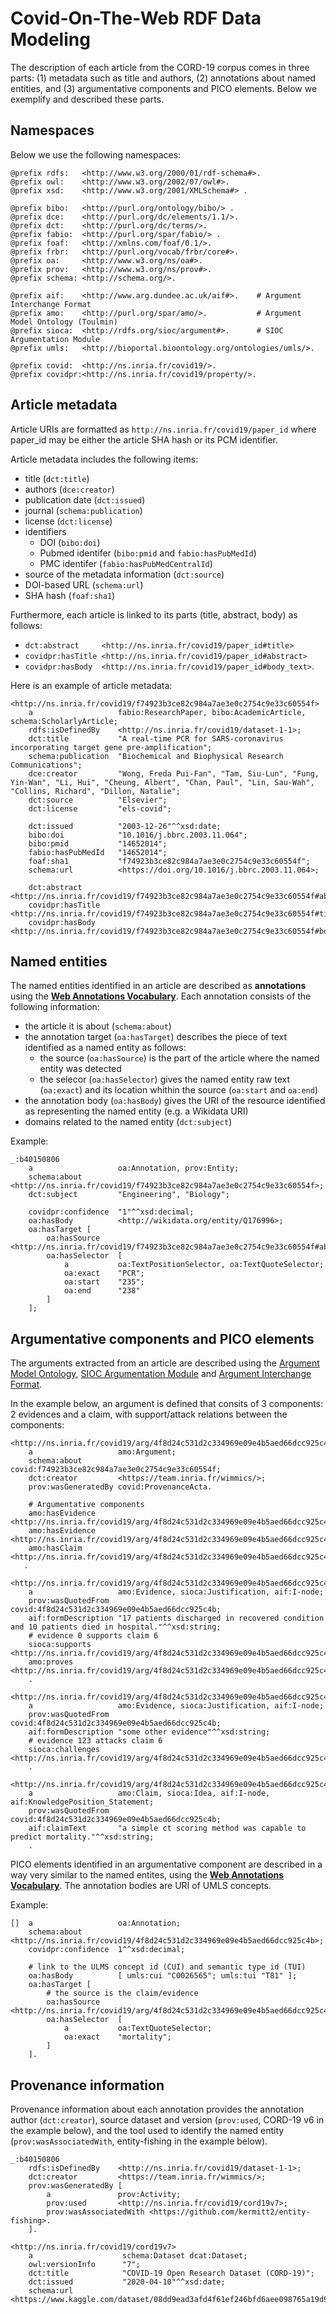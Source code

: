 # Covid-On-The-Web RDF Data Modeling

The description of each article from the CORD-19 corpus comes in three parts: (1) metadata such as title and authors, (2) annotations about named entities, and (3) argumentative components and PICO elements. Below we exemplify and described these parts.

## Namespaces

Below we use the following namespaces:

```turtle
@prefix rdfs:   <http://www.w3.org/2000/01/rdf-schema#>.
@prefix owl:    <http://www.w3.org/2002/07/owl#>.
@prefix xsd:    <http://www.w3.org/2001/XMLSchema#> .

@prefix bibo:   <http://purl.org/ontology/bibo/> .
@prefix dce:    <http://purl.org/dc/elements/1.1/>.
@prefix dct:    <http://purl.org/dc/terms/>.
@prefix fabio:  <http://purl.org/spar/fabio/> .
@prefix foaf:   <http://xmlns.com/foaf/0.1/>.
@prefix frbr:   <http://purl.org/vocab/frbr/core#>.
@prefix oa:     <http://www.w3.org/ns/oa#>.
@prefix prov:   <http://www.w3.org/ns/prov#>.
@prefix schema: <http://schema.org/>.

@prefix aif:    <http://www.arg.dundee.ac.uk/aif#>.    # Argument Interchange Format
@prefix amo:    <http://purl.org/spar/amo/>.           # Argument Model Ontology (Toulmin)
@prefix sioca:  <http://rdfs.org/sioc/argument#>.      # SIOC Argumentation Module
@prefix umls:   <http://bioportal.bioontology.org/ontologies/umls/>.

@prefix covid:  <http://ns.inria.fr/covid19/>.
@prefix covidpr:<http://ns.inria.fr/covid19/property/>.
```

## Article metadata

Article URIs are formatted as `http://ns.inria.fr/covid19/paper_id` where paper_id may be either the article SHA hash or its PCM identifier.

Article metadata includes the following items:
- title (`dct:title`)
- authors (`dce:creator`)
- publication date (`dct:issued`)
- journal (`schema:publication`)
- license (`dct:license`)
- identifiers
    - DOI (`bibo:doi`)
    - Pubmed identifer (`bibo:pmid` and `fabio:hasPubMedId`)
    - PMC identifer (`fabio:hasPubMedCentralId`)
- source of the metadata information (`dct:source`)
- DOI-based URL (`schema:url`)
- SHA hash (`foaf:sha1`)

Furthermore, each article is linked to its parts (title, abstract, body) as follows:
- `dct:abstract     <http://ns.inria.fr/covid19/paper_id#title>`
- `covidpr:hasTitle <http://ns.inria.fr/covid19/paper_id#abstract>`
- `covidpr:hasBody  <http://ns.inria.fr/covid19/paper_id#body_text>`.

Here is an example of article metadata:
```turtle
<http://ns.inria.fr/covid19/f74923b3ce82c984a7ae3e0c2754c9e33c60554f>
    a                   fabio:ResearchPaper, bibo:AcademicArticle, schema:ScholarlyArticle;
    rdfs:isDefinedBy    <http://ns.inria.fr/covid19/dataset-1-1>;
    dct:title           "A real-time PCR for SARS-coronavirus incorporating target gene pre-amplification";
    schema:publication  "Biochemical and Biophysical Research Communications";
    dce:creator	        "Wong, Freda Pui-Fan", "Tam, Siu-Lun", "Fung, Yin-Wan", "Li, Hui", "Cheung, Albert", "Chan, Paul", "Lin, Sau-Wah", "Collins, Richard", "Dillon, Natalie";
    dct:source          "Elsevier";
    dct:license         "els-covid";

    dct:issued          "2003-12-26"^^xsd:date;
    bibo:doi            "10.1016/j.bbrc.2003.11.064";
    bibo:pmid           "14652014";
    fabio:hasPubMedId   "14652014";
    foaf:sha1           "f74923b3ce82c984a7ae3e0c2754c9e33c60554f";
    schema:url          <https://doi.org/10.1016/j.bbrc.2003.11.064>;
    
    dct:abstract        <http://ns.inria.fr/covid19/f74923b3ce82c984a7ae3e0c2754c9e33c60554f#abstract>;
    covidpr:hasTitle    <http://ns.inria.fr/covid19/f74923b3ce82c984a7ae3e0c2754c9e33c60554f#title>;
    covidpr:hasBody     <http://ns.inria.fr/covid19/f74923b3ce82c984a7ae3e0c2754c9e33c60554f#body_text>.
```

## Named entities

The named entities identified in an article are described as **annotations** using the **[Web Annotations Vocabulary](https://www.w3.org/TR/annotation-vocab/)**.
Each annotation consists of the following information:
- the article it is about (`schema:about`)
- the annotation target (`oa:hasTarget`) describes the piece of text identified as a named entity as follows:
    - the source (`oa:hasSource`) is the part of the article where the named entity was detected
    - the selecor (`oa:hasSelector`) gives the named entity raw text (`oa:exact`) and its location whithin the source (`oa:start` and `oa:end`)
- the annotation body (`oa:hasBody`) gives the URI of the resource identified as representing the named entity (e.g. a Wikidata URI)
- domains related to the named entity (`dct:subject`)

Example:
```turtle
_:b40150806	
    a                   oa:Annotation, prov:Entity;
    schema:about        <http://ns.inria.fr/covid19/f74923b3ce82c984a7ae3e0c2754c9e33c60554f>;
    dct:subject         "Engineering", "Biology";
    
    covidpr:confidence	"1"^^xsd:decimal;
    oa:hasBody          <http://wikidata.org/entity/Q176996>;
    oa:hasTarget [
        oa:hasSource    <http://ns.inria.fr/covid19/f74923b3ce82c984a7ae3e0c2754c9e33c60554f#abstract>;
        oa:hasSelector  [
            a           oa:TextPositionSelector, oa:TextQuoteSelector;
            oa:exact    "PCR";
            oa:start    "235";
            oa:end      "238"
        ]
    ];
```

## Argumentative components and PICO elements

The arguments extracted from an article are described using the [Argument Model Ontology](http://purl.org/spar/amo/), [SIOC Argumentation Module](http://rdfs.org/sioc/argument#) and [Argument Interchange Format](http://www.arg.dundee.ac.uk/aif#).

In the example below, an argument is defined that consits of 3 components: 2 evidences and a claim, with support/attack relations between the components:
```turtle
<http://ns.inria.fr/covid19/arg/4f8d24c531d2c334969e09e4b5aed66dcc925c4b>
    a                   amo:Argument;
    schema:about        covid:f74923b3ce82c984a7ae3e0c2754c9e33c60554f;
    dct:creator         <https://team.inria.fr/wimmics/>;
    prov:wasGeneratedBy	covid:ProvenanceActa.

    # Argumentative components
    amo:hasEvidence     <http://ns.inria.fr/covid19/arg/4f8d24c531d2c334969e09e4b5aed66dcc925c4b/0>;
    amo:hasEvidence     <http://ns.inria.fr/covid19/arg/4f8d24c531d2c334969e09e4b5aed66dcc925c4b/123>;
    amo:hasClaim        <http://ns.inria.fr/covid19/arg/4f8d24c531d2c334969e09e4b5aed66dcc925c4b/6>;
   .

<http://ns.inria.fr/covid19/arg/4f8d24c531d2c334969e09e4b5aed66dcc925c4b/0>
    a                   amo:Evidence, sioca:Justification, aif:I-node;
    prov:wasQuotedFrom  covid:4f8d24c531d2c334969e09e4b5aed66dcc925c4b;
    aif:formDescription "17 patients discharged in recovered condition and 10 patients died in hospital."^^xsd:string;
    # evidence 0 supports claim 6
    sioca:supports      <http://ns.inria.fr/covid19/arg/4f8d24c531d2c334969e09e4b5aed66dcc925c4b/6>;
    amo:proves          <http://ns.inria.fr/covid19/arg/4f8d24c531d2c334969e09e4b5aed66dcc925c4b/6>.
    .

<http://ns.inria.fr/covid19/arg/4f8d24c531d2c334969e09e4b5aed66dcc925c4b/123>
    a                   amo:Evidence, sioca:Justification, aif:I-node;
    prov:wasQuotedFrom  covid:4f8d24c531d2c334969e09e4b5aed66dcc925c4b;
    aif:formDescription "some other evidence"^^xsd:string;
    # evidence 123 attacks claim 6
    sioca:challenges <http://ns.inria.fr/covid19/arg/4f8d24c531d2c334969e09e4b5aed66dcc925c4b/6>.
    .

<http://ns.inria.fr/covid19/arg/4f8d24c531d2c334969e09e4b5aed66dcc925c4b/6>
    a                   amo:Claim, sioca:Idea, aif:I-node, aif:KnowledgePosition_Statement;
    prov:wasQuotedFrom  covid:4f8d24c531d2c334969e09e4b5aed66dcc925c4b;
    aif:claimText       "a simple ct scoring method was capable to predict mortality."^^xsd:string;
    .
```


PICO elements identified in an argumentative component are described in a way very similar to the named entites, using the **[Web Annotations Vocabulary](https://www.w3.org/TR/annotation-vocab/)**. The annotation bodies are URI of UMLS concepts.

Example:
```turtle
[]  a                   oa:Annotation;
    schema:about        <http://ns.inria.fr/covid19/4f8d24c531d2c334969e09e4b5aed66dcc925c4b>;
    covidpr:confidence  1^^xsd:decimal;

    # link to the ULMS concept id (CUI) and semantic type id (TUI)
    oa:hasBody          [ umls:cui "C0026565"; umls:tui "T81" ];
    oa:hasTarget [
        # the source is the claim/evidence
        oa:hasSource    <http://ns.inria.fr/covid19/arg/4f8d24c531d2c334969e09e4b5aed66dcc925c4b/6>;
        oa:hasSelector  [
            a           oa:TextQuoteSelector;
            oa:exact    "mortality";
        ]
    ].
```



## Provenance information

Provenance information about each annotation provides the annotation author (`dct:creator`), source dataset and version (`prov:used`, CORD-19 v6 in the example below), and the tool used to identify the named entity (`prov:wasAssociatedWith`, entity-fishing in the example below).

```turtle
_:b40150806
    rdfs:isDefinedBy    <http://ns.inria.fr/covid19/dataset-1-1>;
    dct:creator         <https://team.inria.fr/wimmics/>;
    prov:wasGeneratedBy [
        a               prov:Activity;
        prov:used       <http://ns.inria.fr/covid19/cord19v7>;
        prov:wasAssociatedWith <https://github.com/kermitt2/entity-fishing>.
    ].

<http://ns.inria.fr/covid19/cord19v7>
    a                    schema:Dataset dcat:Dataset;
    owl:versionInfo      "7";
    dct:title            "COVID-19 Open Research Dataset (CORD-19)";
    dct:issued           "2020-04-10"^^xsd:date;
    schema:url           <https://www.kaggle.com/dataset/08dd9ead3afd4f61ef246bfd6aee098765a19d9f6dbf514f0142965748be859b/version/7>.
```
